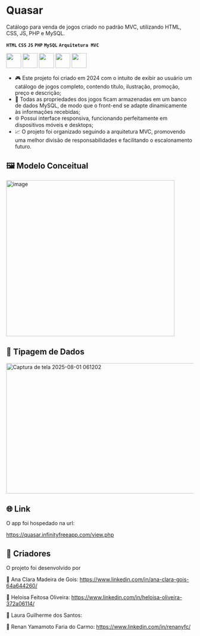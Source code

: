 # Quasar
Catálogo para venda de jogos criado no padrão MVC, utilizando HTML, CSS, JS, PHP e MySQL.

**`HTML`**
**`CSS`**
**`JS`**
**`PHP`**
**`MySQL`**
**`Arquitetura MVC`**


<img
src="https://cdn.jsdelivr.net/gh/devicons/devicon@latest/icons/html5/html5-original.svg" 
style="width: 40px;"
/> 
<img
src="https://cdn.jsdelivr.net/gh/devicons/devicon@latest/icons/css3/css3-original.svg" 
style="width: 40px;"
/>
<img
src="https://cdn.jsdelivr.net/gh/devicons/devicon@latest/icons/javascript/javascript-original.svg" 
style="width: 40px;"
/>
<img
src="https://cdn.jsdelivr.net/gh/devicons/devicon@latest/icons/php/php-original.svg" 
style="width: 40px;"
/>
<img
src="https://cdn.jsdelivr.net/gh/devicons/devicon@latest/icons/mysql/mysql-original.svg" 
style="width: 40px;"
/>

- 🎮 Este projeto foi criado em 2024 com o intuito de exibir ao usuário um catálogo de jogos completo, contendo título, ilustração, promoção, preço e descrição;
- 🎲 Todas as propriedades dos jogos ficam armazenadas em um banco de dados MySQL, de modo que o front-end se adapte dinamicamente às informações recebidas;
- 🌐 Possui interface responsiva, funcionando perfeitamente em dispositivos móveis e desktops;
- 📈 O projeto foi organizado seguindo a arquitetura MVC, promovendo uma melhor divisão de responsabilidades e facilitando o escalonamento futuro.

## 🖼️ Modelo Conceitual
<img width="452" height="419" alt="image" src="https://github.com/user-attachments/assets/3040878a-edd6-4571-b23a-3c6a286b2ce2" />

## 🎲 Tipagem de Dados
<img width="567" height="350" alt="Captura de tela 2025-08-01 061202" src="https://github.com/user-attachments/assets/4b79286e-8a51-4888-b4a2-161306074bb1" />

## 🌐 Link
O app foi hospedado na url:

https://quasar.infinityfreeapp.com/view.php

## 👥 Criadores
O projeto foi desenvolvido por

👤 Ana Clara Madeira de Gois: https://www.linkedin.com/in/ana-clara-gois-64a644260/

👤 Heloisa Feitosa Oliveira: https://www.linkedin.com/in/heloisa-oliveira-372a06114/

👤 Laura Guilherme dos Santos: 

👤 Renan Yamamoto Faria do Carmo: https://www.linkedin.com/in/renanyfc/
